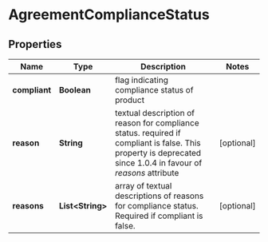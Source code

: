 # AgreementComplianceStatus

## Properties
Name | Type | Description | Notes
------------ | ------------- | ------------- | -------------
**compliant** | **Boolean** | flag indicating compliance status of product | 
**reason** | **String** | textual description of reason for compliance status. required if compliant is false. This property is deprecated since 1.0.4 in favour of *reasons* attribute |  [optional]
**reasons** | **List&lt;String&gt;** | array of textual descriptions of reasons for compliance status. Required if compliant is false. |  [optional]
